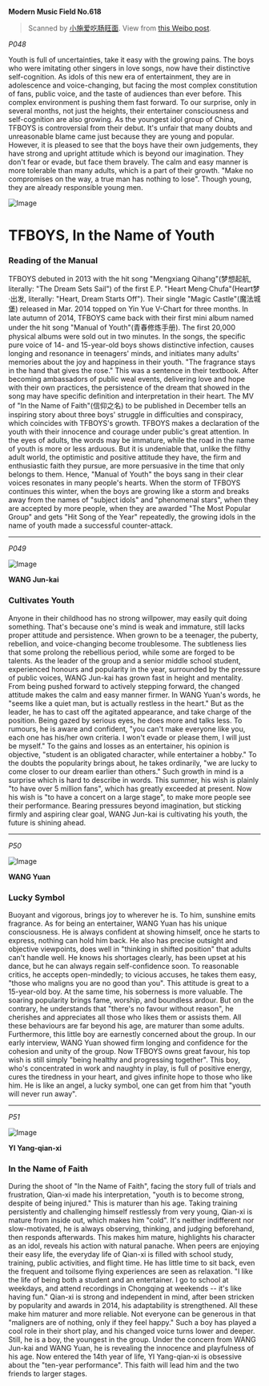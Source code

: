**Modern Music Field No.618**

> Scanned by [小施爱吃肠旺面](http://weibo.com/p/1005052077867213). View from [this Weibo post](http://weibo.com/2077867213/BF5kmFyWq).

*P048*

Youth is full of uncertainties, take it easy with the growing pains.
The boys who were imitating other singers in love songs, now have their distinctive self-cognition.
As idols of this new era of entertainment, they are in adolescence and voice-changing, but facing the most complex constitution of fans, public voice, and the taste of audiences than ever before.
This complex environment is pushing them fast forward.
To our surprise, only in several months, not just the heights, their entertainer consciousness and self-cognition are also growing.
As the youngest idol group of China, TFBOYS is controversial from their debut.
It's unfair that many doubts and unreasonable blame came just because they are young and popular.
However, it is pleased to see that the boys have their own judgements, they have strong and upright attitude which is beyond our imagination.
They don't fear or evade, but face them bravely.
The calm and easy manner is more tolerable than many adults, which is a part of their growth.
"Make no compromises on the way, a true man has nothing to lose".
Though young, they are already responsible young men.

![Image](/pics/20141230MMFD001.jpg)

# TFBOYS, In the Name of Youth

### Reading of the Manual

TFBOYS debuted in 2013 with the hit song "Mengxiang Qihang"(梦想起航, literally: "The Dream Sets Sail") of the first E.P. "Heart Meng·Chufa"(Heart梦·出发, literally: "Heart, Dream Starts Off").
Their single "Magic Castle"(魔法城堡) released in Mar. 2014 topped on Yin Yue V-Chart for three months.
In late autumn of 2014, TFBOYS came back with their first mini album named under the hit song "Manual of Youth"(青春修炼手册).
The first 20,000 physical albums were sold out in two minutes.
In the songs, the specific pure voice of 14- and 15-year-old boys shows distinctive infection, causes longing and resonance in teenagers' minds, and initiates many adults' memories about the joy and happiness in their youth.
"The fragrance stays in the hand that gives the rose."
This was a sentence in their textbook.
After becoming ambassadors of public weal events, delivering love and hope with their own practices, the persistence of the dream that showed in the song may have specific definition and interpretation in their heart.
The MV of "In the Name of Faith"(信仰之名) to be published in December tells an inspiring story about three boys' struggle in difficulties and conspiracy, which coincides with TFBOYS's growth.
TFBOYS makes a declaration of the youth with their innocence and courage under public's great attention.
In the eyes of adults, the words may be immature, while the road in the name of youth is more or less arduous.
But it is undeniable that, unlike the filthy adult world, the optimistic and positive attitude they have, the firm and enthusiastic faith they pursue, are more persuasive in the time that only belongs to them.
Hence, "Manual of Youth" the boys sang in their clear voices resonates in many people's hearts.
When the storm of TFBOYS continues this winter, when the boys are growing like a storm and breaks away from the names of "subject idols" and "phenomenal stars", when they are accepted by more people, when they are awarded "The Most Popular Group" and gets "Hit Song of the Year" repeatedly, the growing idols in the name of youth made a successful counter-attack.

---

*P049*

![Image](/pics/20141230MMFD002.jpg)

**WANG Jun-kai**
### Cultivates Youth

Anyone in their childhood has no strong willpower, may easily quit doing something.
That's because one's mind is weak and immature, still lacks proper attitude and persistence.
When grown to be a teenager, the puberty, rebellion, and voice-changing become troublesome.
The subtleness lies that some prolong the rebellious period, while some are forged to be talents.
As the leader of the group and a senior middle school student, experienced honours and popularity in the year, surrounded by the pressure of public voices, WANG Jun-kai has grown fast in height and mentality.
From being pushed forward to actively stepping forward, the changed attitude makes the calm and easy manner firmer.
In WANG Yuan's words, he "seems like a quiet man, but is actually restless in the heart."
But as the leader, he has to cast off the agitated appearance, and take charge of the position.
Being gazed by serious eyes, he does more and talks less.
To rumours, he is aware and confident, "you can't make everyone like you, each one has his/her own criteria.
I won't evade or please them, I will just be myself."
To the gains and losses as an entertainer, his opinion is objective, "student is an obligated character, while entertainer a hobby."
To the doubts the popularity brings about, he takes ordinarily, "we are lucky to come closer to our dream earlier than others."
Such growth in mind is a surprise which is hard to describe in words.
This summer, his wish is plainly "to have over 5 million fans", which has greatly exceeded at present.
Now his wish is "to have a concert on a large stage", to make more people see their performance.
Bearing pressures beyond imagination, but sticking firmly and aspiring clear goal, WANG Jun-kai is cultivating his youth, the future is shining ahead.

---

*P50*

![Image](/pics/20141230MMFD003.jpg)

**WANG Yuan**
### Lucky Symbol

Buoyant and vigorous, brings joy to wherever he is.
To him, sunshine emits fragrance.
As for being an entertainer, WANG Yuan has his unique consciousness.
He is always confident at showing himself, once he starts to express, nothing can hold him back.
He also has precise outsight and objective viewpoints, does well in "thinking in shifted position" that adults can't handle well.
He knows his shortages clearly, has been upset at his dance, but he can always regain self-confidence soon.
To reasonable critics, he accepts open-mindedly;
to vicious accuses, he takes them easy, "those who maligns you are no good than you".
This attitude is great to a 15-year-old boy.
At the same time, his soberness is more valuable.
The soaring popularity brings fame, worship, and boundless ardour.
But on the contrary, he understands that "there's no favour without reason", he cherishes and appreciates all those who likes them or assists them.
All these behaviours are far beyond his age, are maturer than some adults.
Furthermore, this little boy are earnestly concerned about the group.
In our early interview, WANG Yuan showed firm longing and confidence for the cohesion and unity of the group.
Now TFBOYS owns great favour, his top wish is still simply "being healthy and progressing together".
This boy, who's concentrated in work and naughty in play, is full of positive energy, cures the tiredness in your heart, and gives infinite hope to those who like him.
He is like an angel, a lucky symbol, one can get from him that "youth will never run away".

---

*P51*

![Image](/pics/20141230MMFD004.jpg)

**YI Yang-qian-xi**
### In the Name of Faith

During the shoot of "In the Name of Faith", facing the story full of trials and frustration, Qian-xi made his interpretation, "youth is to become strong, despite of being injured."
This is maturer than his age.
Taking training persistently and challenging himself restlessly from very young, Qian-xi is mature from inside out, which makes him "cold".
It's neither indifferent nor slow-motivated, he is always observing, thinking, and judging beforehand, then responds afterwards.
This makes him mature, highlights his character as an idol, reveals his action with natural panache.
When peers are enjoying their easy life, the everyday life of Qian-xi is filled with school study, training, public activities, and flight time.
He has little time to sit back, even the frequent and toilsome flying experiences are seen as relaxation.
"I like the life of being both a student and an entertainer.
I go to school at weekdays, and attend recordings in Chongqing at weekends -- it's like having fun."
Qian-xi is strong and independent in mind, after been stricken by popularity and awards in 2014, his adaptability is strengthened.
All these make him maturer and more reliable.
Not everyone can be generous in that "maligners are of nothing, only if they feel happy."
Such a boy has played a cool role in their short play, and his changed voice turns lower and deeper.
Still, he is a boy, the youngest in the group.
Under the concern from WANG Jun-kai and WANG Yuan, he is revealing the innocence and playfulness of his age.
Now entered the 14th year of life, YI Yang-qian-xi is obsessive about the "ten-year performance".
This faith will lead him and the two friends to larger stages.

